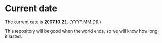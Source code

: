 # Current date

The current date is **2007.10.22.** (YYYY.MM.DD.)

This repository will be good when the world ends, so we will know how long it lasted.